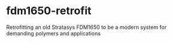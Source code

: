 # fdm1650-retrofit
Retrofitting an old Stratasys FDM1650 to be a modern system for demanding polymers and applications
